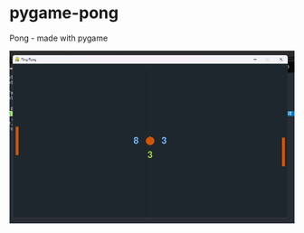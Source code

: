 # pygame-pong
Pong - made with pygame

![Screenshot](https://github.com/omeganoob/pygame-pong/blob/main/screenshot.png)
